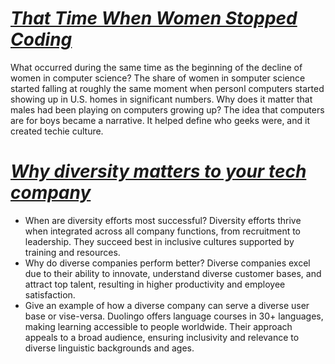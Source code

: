 # ***[That Time When Women Stopped Coding](https://www.npr.org/sections/money/2014/10/21/357629765/when-women-stopped-coding)***
What occurred during the same time as the beginning of the decline of women in computer science?
The share of women in somputer science started falling at roughly the same moment when personl computers started showing up in U.S. homes in significant numbers.
Why does it matter that males had been playing on computers growing up?
The idea that computers are for boys became a narrative. It helped define who geeks were, and it created techie culture.
# ***[Why diversity matters to your tech company](https://informationisbeautiful.net/visualizations/diversity-in-tech/)***
* When are diversity efforts most successful?
Diversity efforts thrive when integrated across all company functions, from recruitment to leadership. They succeed best in inclusive cultures supported by training and resources.
* Why do diverse companies perform better?
Diverse companies excel due to their ability to innovate, understand diverse customer bases, and attract top talent, resulting in higher productivity and employee satisfaction.
* Give an example of how a diverse company can serve a diverse user base or vise-versa.
Duolingo offers language courses in 30+ languages, making learning accessible to people worldwide. Their approach appeals to a broad audience, ensuring inclusivity and relevance to diverse linguistic backgrounds and ages.
